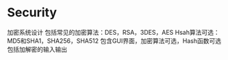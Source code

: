 # Security
加密系统设计
包括常见的加密算法：DES，RSA，3DES，AES
Hsah算法可选：MD5和SHA1，SHA256，SHA512
包含GUI界面，加密算法可选，Hash函数可选
包括加解密的输入输出
